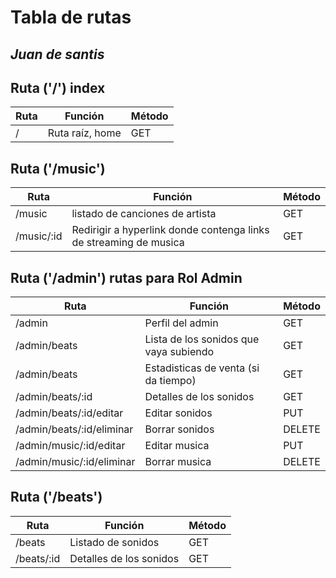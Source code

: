 # Tabla de rutas
## _Juan de santis_


## Ruta ('/') index


| Ruta | Función | Método |
| ------ | ------ | ----- |
| / | Ruta raíz, home| GET


## Ruta ('/music') 
| Ruta | Función | Método |
| ------ | ------ | ----- |
| /music | listado de canciones de artista | GET |
| /music/:id | Redirigir a hyperlink donde contenga links de streaming de musica | GET |


## Ruta ('/admin') rutas para Rol Admin
| Ruta | Función | Método |
| ------ | ------ | ----- |
| /admin | Perfil del admin | GET |
| /admin/beats | Lista de los sonidos que vaya subiendo | GET |
| /admin/beats | Estadisticas de venta (si da tiempo) | GET |
| /admin/beats/:id | Detalles de los sonidos  | GET |
| /admin/beats/:id/editar | Editar sonidos | PUT |
| /admin/beats/:id/eliminar | Borrar sonidos | DELETE |
| /admin/music/:id/editar | Editar musica | PUT |
| /admin/music/:id/eliminar | Borrar musica | DELETE |


## Ruta ('/beats') 
| Ruta | Función | Método |
| ------ | ------ | ----- |
| /beats | Listado de sonidos | GET |
| /beats/:id | Detalles de los sonidos | GET |